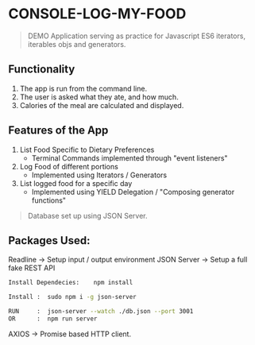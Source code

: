 # CONSOLE-LOG-MY-FOOD

> DEMO Application serving as practice for Javascript ES6 iterators, iterables objs and generators.

## Functionality

1. The app is run from the command line.
2. The user is asked what they ate, and how much. 
3. Calories of the meal are calculated and displayed.

## Features of the App

1. List Food Specific to Dietary Preferences
   - Terminal Commands implemented through "event listeners"
2. Log Food of different portions
   - Implemented using Iterators / Generators
3. List logged food for a specific day
   - Implemented using YIELD Delegation / "Composing generator functions"

> Database set up using JSON Server.

## Packages Used:

Readline -> Setup input / output environment
JSON Server -> Setup a full fake REST API

```bash
Install Dependecies:	npm install

Install :  sudo npm i -g json-server

RUN     :  json-server --watch ./db.json --port 3001
OR      :  npm run server

```

AXIOS -> Promise based HTTP client.
